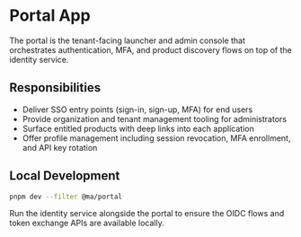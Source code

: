 # Portal App

The portal is the tenant-facing launcher and admin console that orchestrates authentication, MFA, and product discovery flows on top of the identity service.

## Responsibilities

- Deliver SSO entry points (sign-in, sign-up, MFA) for end users
- Provide organization and tenant management tooling for administrators
- Surface entitled products with deep links into each application
- Offer profile management including session revocation, MFA enrollment, and API key rotation

## Local Development

```bash
pnpm dev --filter @ma/portal
```

Run the identity service alongside the portal to ensure the OIDC flows and token exchange APIs are available locally.
